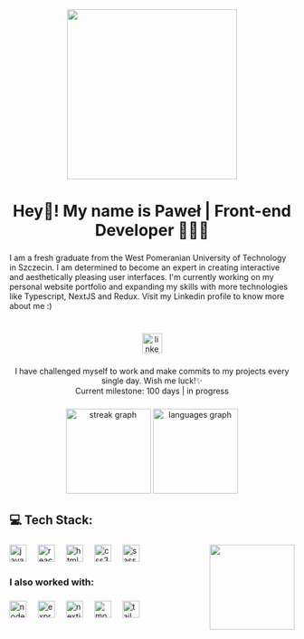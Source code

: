<div align="center">
  <img height="300" src="https://i.imgur.com/sxliQjh.png"  />
</div>

###

<h1 align="center">Hey👋! My name is Paweł | Front-end Developer 👨🏻‍💻</h1>

###

<p align="left">I am a fresh graduate from the West Pomeranian University of Technology in Szczecin. I am determined to become an expert in creating interactive and aesthetically pleasing user interfaces. I'm currently working on my personal website portfolio and expanding my skills with more technologies like Typescript, NextJS and Redux. Visit my Linkedin profile to know more about me :)</p>

###

<br clear="both">

<div align="center">
  <a href="https://www.linkedin.com/in/pbornikowski/" target="_blank">
    <img src="https://img.shields.io/static/v1?message=LinkedIn&logo=linkedin&label=&color=0077B5&logoColor=white&labelColor=&style=for-the-badge" height="35" alt="linkedin logo"  />
  </a>
</div>

###

<div align="center">I have challenged myself to work and make commits to my projects every single day. Wish me luck!✨</div>
<div align="center">Current milestone: 100 days | in progress </div>

###

<div align="center">
  <img src="https://streak-stats.demolab.com?user=BorPawel&locale=en&mode=daily&theme=dracula&hide_border=false&border_radius=5" height="150" alt="streak graph"  />
  <img src="https://github-readme-stats.vercel.app/api/top-langs?username=BorPawel&locale=en&hide_title=false&layout=compact&card_width=320&langs_count=5&theme=dracula&hide_border=false" height="150" alt="languages graph"  />
</div>

###

<h2 align="left">💻 Tech Stack:</h2>

###

<img align="right" height="150" src="https://media.giphy.com/media/z2KbVZxKCHxxIDhnsQ/giphy.gif"  />

###

<div align="left">
  <img src="https://skillicons.dev/icons?i=js" height="30" alt="javascript logo"  />
  <img width="12" />
  <img src="https://cdn.jsdelivr.net/gh/devicons/devicon/icons/react/react-original.svg" height="30" alt="react logo"  />
  <img width="12" />
  <img src="https://cdn.jsdelivr.net/gh/devicons/devicon/icons/html5/html5-original.svg" height="30" alt="html5 logo"  />
  <img width="12" />
  <img src="https://cdn.jsdelivr.net/gh/devicons/devicon/icons/css3/css3-original.svg" height="30" alt="css3 logo"  />
  <img width="12" />
  <img src="https://cdn.jsdelivr.net/gh/devicons/devicon/icons/sass/sass-original.svg" height="30" alt="sass logo"  />
</div>

###

<h3 align="left">I also worked with:</h3>

###

<div align="left">
  <img src="https://cdn.jsdelivr.net/gh/devicons/devicon/icons/nodejs/nodejs-original.svg" height="30" alt="nodejs logo"  />
  <img width="12" />
  <img src="https://cdn.jsdelivr.net/gh/devicons/devicon/icons/express/express-original.svg" height="30" alt="express logo"  />
  <img width="12" />
  <img src="https://cdn.jsdelivr.net/gh/devicons/devicon/icons/nextjs/nextjs-original.svg" height="30" alt="nextjs logo"  />
  <img width="12" />
  <img src="https://skillicons.dev/icons?i=mongodb" height="30" alt="mongodb logo"  />
  <img width="12" />
  <img src="https://cdn.simpleicons.org/tailwindcss/06B6D4" height="30" alt="tailwindcss logo"  />
</div>

###
